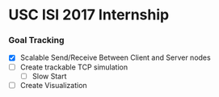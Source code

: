 # USC ISI 2017 Internship

### Goal Tracking
- [x] Scalable Send/Receive Between Client and Server nodes
- [ ] Create trackable TCP simulation
  - [ ] Slow Start
- [ ] Create Visualization
